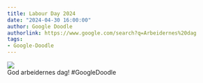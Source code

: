 ```yaml
---
title: Labour Day 2024
date: "2024-04-30 16:00:00"
author: Google Doodle
authorlink: https://www.google.com/search?q=Arbeidernes%20dag
tags:
- Google-Doodle
---
```

<img src="https://www.google.com/logos/doodles/2024/labour-day-2024-6753651837110456.3-l.png" referrerpolicy="no-referrer"><br>God arbeidernes dag! #GoogleDoodle